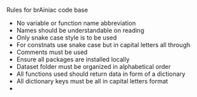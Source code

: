 Rules for brAiniac code base
 - No variable or function name abbreviation
 - Names should be understandable on reading
 - Only snake case style is to be used
 - For constnats use snake case but in capital letters all through
 - Comments must be used
 - Ensure all packages are installed locally
 - Dataset folder must be organized in alphabetical order
 - All functions used should return data in form of a dictionary
 - All dictionary keys must be all in capital letters format
 - 
